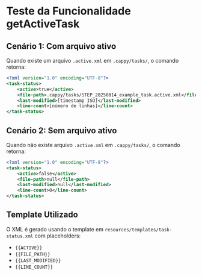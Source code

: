 # Teste da Funcionalidade getActiveTask

## Cenário 1: Com arquivo ativo
Quando existe um arquivo `.active.xml` em `.cappy/tasks/`, o comando retorna:

```xml
<?xml version="1.0" encoding="UTF-8"?>
<task-status>
    <active>true</active>
    <file-path>.cappy/tasks/STEP_20250814_example_task.active.xml</file-path>
    <last-modified>[timestamp ISO]</last-modified>
    <line-count>[número de linhas]</line-count>
</task-status>
```

## Cenário 2: Sem arquivo ativo
Quando não existe arquivo `.active.xml` em `.cappy/tasks/`, o comando retorna:

```xml
<?xml version="1.0" encoding="UTF-8"?>
<task-status>
    <active>false</active>
    <file-path>null</file-path>
    <last-modified>null</last-modified>
    <line-count>0</line-count>
</task-status>
```

## Template Utilizado
O XML é gerado usando o template em `resources/templates/task-status.xml` com placeholders:
- `{{ACTIVE}}`
- `{{FILE_PATH}}`
- `{{LAST_MODIFIED}}`
- `{{LINE_COUNT}}`
